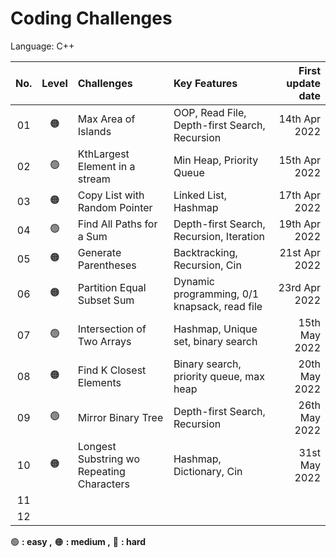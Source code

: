 
# Coding Challenges

Language: C++

| No.  | Level | Challenges                                |                       Key Features             | First update date |
| :--: | :---: | :---------------------------------------- |:-----------------------------------------------|------------------:|
|  01  |:orange_circle:| Max Area of Islands                       | OOP, Read File, Depth-first Search, Recursion  | 14th Apr 2022     |
|  02  |:green_circle:| KthLargest Element in a stream            | Min Heap, Priority Queue                       | 15th Apr 2022     |
|  03  |:orange_circle:| Copy List with Random Pointer             | Linked List, Hashmap                           | 17th Apr 2022     |
|  04  |:green_circle:| Find All Paths for a Sum                  | Depth-first Search, Recursion, Iteration       | 19th Apr 2022     |
|  05  |:orange_circle:| Generate Parentheses                      | Backtracking, Recursion, Cin                   | 21st Apr 2022     |
|  06  |:orange_circle:| Partition Equal Subset Sum                | Dynamic programming, 0/1 knapsack, read file   | 23rd Apr 2022     |
|  07  |:green_circle:| Intersection of Two Arrays                | Hashmap, Unique set, binary search             | 15th May 2022     |
|  08  |:orange_circle:| Find K Closest Elements                   | Binary search, priority queue, max heap        | 20th May 2022     |
|  09  |:green_circle:| Mirror Binary Tree                        | Depth-first Search, Recursion                  | 26th May 2022     |
|  10  |:orange_circle:| Longest Substring wo Repeating Characters | Hashmap, Dictionary, Cin                       | 31st May 2022     |
|  11  |    |                                           |                              |            |
|  12  |    |                                           |                              |            |

:green_circle: **: easy ,**   	:orange_circle: **: medium ,**       	:red_circle: **: hard**

